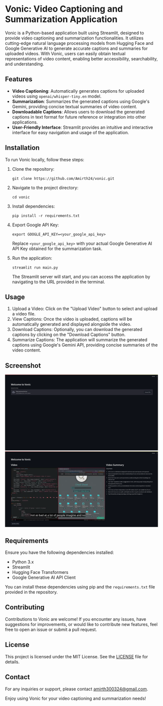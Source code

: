 # Vonic: Video Captioning and Summarization Application

Vonic is a Python-based application built using Streamlit, designed to provide video captioning and summarization functionalities. It utilizes cutting-edge natural language processing models from Hugging Face and Google Generative AI to generate accurate captions and summaries for uploaded videos. With Vonic, users can easily obtain textual representations of video content, enabling better accessibility, searchability, and understanding.

## Features

- **Video Captioning**: Automatically generates captions for uploaded videos using `openai/whisper-tiny.en` model.
- **Summarization**: Summarizes the generated captions using Google's Gemini, providing concise textual summaries of video content.
- **Downloadable Captions**: Allows users to download the generated captions in text format for future reference or integration into other applications.
- **User-Friendly Interface**: Streamlit provides an intuitive and interactive interface for easy navigation and usage of the application.

## Installation

To run Vonic locally, follow these steps:

1. Clone the repository:

   ```
   git clone https://github.com/Amirth24/vonic.git
   ```

2. Navigate to the project directory:

   ```
   cd vonic
   ```

3. Install dependencies:

   ```
   pip install -r requirements.txt
   ```

4. Export Google API Key:

   ```
   export GOOGLE_API_KEY=<your_google_api_key>
   ```

   Replace `<your_google_api_key>` with your actual Google Generative AI API Key obtained for the summarization task.

5. Run the application:

   ```
   streamlit run main.py
   ```

   The Streamlit server will start, and you can access the application by navigating to the URL provided in the terminal.

## Usage

1. Upload a Video: Click on the "Upload Video" button to select and upload a video file.
2. View Captions: Once the video is uploaded, captions will be automatically generated and displayed alongside the video.
3. Download Captions: Optionally, you can download the generated captions by clicking on the "Download Captions" button.
4. Summarize Captions: The application will summarize the generated captions using Google's Gemini API, providing concise summaries of the video content.

## Screenshot
![Result Screen Shot](./images/screenshot1.png)
![Result Screen Shot](./images/screenshot2.png)

## Requirements

Ensure you have the following dependencies installed:

- Python 3.x
- Streamlit
- Hugging Face Transformers
- Google Generative AI API Client

You can install these dependencies using pip and the `requirements.txt` file provided in the repository.

## Contributing

Contributions to Vonic are welcome! If you encounter any issues, have suggestions for improvements, or would like to contribute new features, feel free to open an issue or submit a pull request.

## License

This project is licensed under the MIT License. See the [LICENSE](LICENSE) file for details.

## Contact

For any inquiries or support, please contact [amirth300324@gmail.com](mailto:amirth300324@gmail.com).

Enjoy using Vonic for your video captioning and summarization needs!
